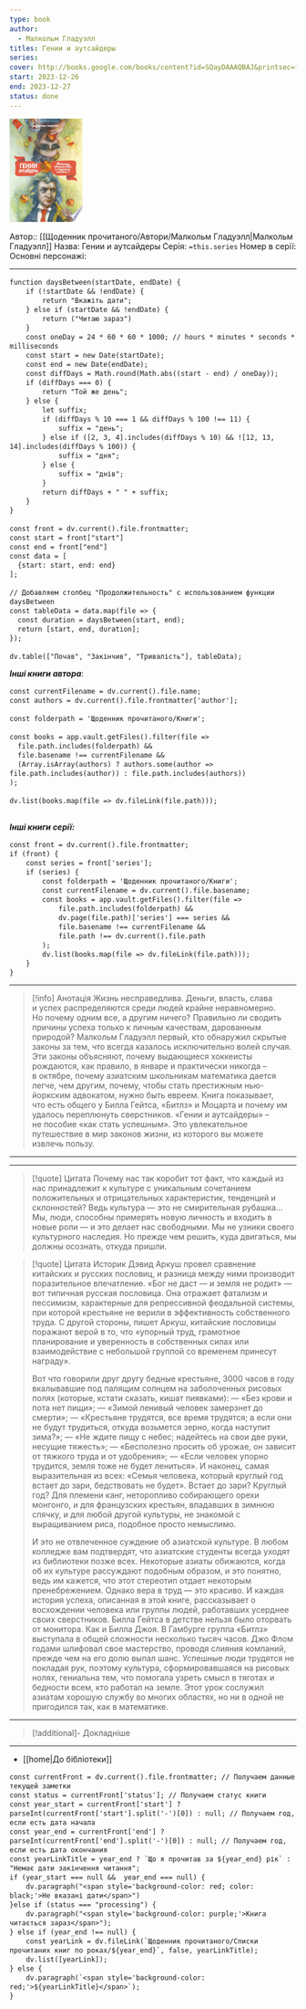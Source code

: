 ```yaml
---
type: book
author:
  - Малкольм Гладуэлл
titles: Гении и аутсайдеры
series: 
cover: http://books.google.com/books/content?id=SQayDAAAQBAJ&printsec=frontcover&img=1&zoom=1&edge=curl&source=gbs_api
start: 2023-12-26
end: 2023-12-27
status: done
---
```

![cover|150](media/cover!150-336.jpg)

Автор:: [[Щоденник прочитаного/Автори/Малкольм Гладуэлл|Малкольм Гладуэлл]]
Назва: Гении и аутсайдеры
Серія:  `=this.series`
Номер в серії:
Основні персонажі:

---
```dataviewjs
function daysBetween(startDate, endDate) {
	if (!startDate && !endDate) { 
		return "Вкажіть дати"; 
	} else if (startDate && !endDate) {
		return ("Читаю зараз")
	}
	const oneDay = 24 * 60 * 60 * 1000; // hours * minutes * seconds * milliseconds
	const start = new Date(startDate);
	const end = new Date(endDate);
	const diffDays = Math.round(Math.abs((start - end) / oneDay));
	if (diffDays === 0) {
		return "Той же день";   
	} else {
		let suffix;     
	    if (diffDays % 10 === 1 && diffDays % 100 !== 11) {
		    suffix = "день";     
	    } else if ([2, 3, 4].includes(diffDays % 10) && ![12, 13, 14].includes(diffDays % 100)) {
			suffix = "дня";     
		} else {       
			suffix = "днів";     
		}          
		return diffDays + " " + suffix;   
	} 
}  

const front = dv.current().file.frontmatter;
const start = front["start"]
const end = front["end"]
const data = [
  {start: start, end: end}
];

// Добавляем столбец "Продолжительность" с использованием функции daysBetween
const tableData = data.map(file => {
  const duration = daysBetween(start, end);
  return [start, end, duration];
});

dv.table(["Почав", "Закінчив", "Тривалість"], tableData);
```

***Інші книги автора***:
```dataviewjs
const currentFilename = dv.current().file.name;
const authors = dv.current().file.frontmatter['author'];

const folderpath = 'Щоденник прочитаного/Книги';

const books = app.vault.getFiles().filter(file =>
  file.path.includes(folderpath) &&
  file.basename !== currentFilename &&
  (Array.isArray(authors) ? authors.some(author => file.path.includes(author)) : file.path.includes(authors))
);

dv.list(books.map(file => dv.fileLink(file.path)));


```
***Інші книги серії:***
```dataviewjs
const front = dv.current().file.frontmatter;
if (front) {
	const series = front['series'];
	if (series) {
		const folderpath = 'Щоденник прочитаного/Книги';
		const currentFilename = dv.current().file.basename;
		const books = app.vault.getFiles().filter(file =>  
			file.path.includes(folderpath) && 
			dv.page(file.path)['series'] === series && 
			file.basename !== currentFilename &&
			file.path !== dv.current().file.path 
		);
		dv.list(books.map(file => dv.fileLink(file.path)));
	}
}

```

---
>[!info] Анотація
>Жизнь несправедлива. Деньги, власть, слава и успех распределяются среди людей крайне неравномерно. Но почему одним все, а другим ничего? Правильно ли сводить причины успеха только к личным качествам, дарованным природой? Малкольм Гладуэлл первый, кто обнаружил скрытые законы за тем, что всегда казалось исключительно волей случая. Эти законы объясняют, почему выдающиеся хоккеисты рождаются, как правило, в январе и практически никогда – в октябре, почему азиатским школьникам математика дается легче, чем другим, почему, чтобы стать престижным нью-йоркским адвокатом, нужно быть евреем. Книга показывает, что есть общего у Билла Гейтса, «Битлз» и Моцарта и почему им удалось переплюнуть сверстников.
>«Гении и аутсайдеры» – не пособие «как стать успешным». Это увлекательное путешествие в мир законов жизни, из которого вы можете извлечь пользу.
___

****
>[!quote] Цитата
>Почему нас так коробит тот факт, что каждый из нас принадлежит к культуре с уникальным сочетанием положительных и отрицательных характеристик, тенденций и склонностей? Ведь культура — это не смирительная рубашка... Мы, люди, способны примерять новую личность и входить в новые роли — и это делает нас свободными. Мы не узники своего культурного наследия. Но прежде чем решить, куда двигаться, мы должны осознать, откуда пришли.

> [!quote] Цитата
> Историк Дэвид Аркуш провел сравнение китайских и русских пословиц, и разница между ними производит поразительное впечатление. «Бог не даст — и земля не родит» — вот типичная русская пословица. Она отражает фатализм и пессимизм, характерные для репрессивной феодальной системы, при которой крестьяне не верили в эффективность собственного труда. С другой стороны, пишет Аркуш, китайские пословицы поражают верой в то, что «упорный труд, грамотное планирование и уверенность в собственных силах или взаимодействие с небольшой группой со временем принесут награду».
>
> Вот что говорили друг другу бедные крестьяне, 3000 часов в году вкалывавшие под палящим солнцем на заболоченных рисовых полях (которые, кстати сказать, кишат пиявками):
— «Без крови и пота нет пищи»;
— «Зимой ленивый человек замерзнет до смерти»;
— «Крестьяне трудятся, все время трудятся; а если они не будут трудиться, откуда возьмется зерно, когда наступит зима?»;
— «Не ждите пищу с небес; надейтесь на свои две руки, несущие тяжесть»;
— «Бесполезно просить об урожае, он зависит от тяжкого труда и от удобрения»;
— «Если человек упорно трудится, земля тоже не будет лениться».
> И наконец, самая выразительная из всех: «Семья человека, который круглый год встает до зари, бедствовать не будет».
> Встает до зари? Круглый год? Для племени канг, неторопливо собирающего орехи монгонго, и для французских крестьян, впадавших в зимнюю спячку, и для любой другой культуры, не знакомой с выращиванием риса, подобное просто немыслимо.
>
> И это не отвлеченное суждение об азиатской культуре. В любом колледже вам подтвердят, что азиатские студенты всегда уходят из библиотеки позже всех. Некоторые азиаты обижаются, когда об их культуре рассуждают подобным образом, и это понятно, ведь им кажется, что этот стереотип отдает некоторым пренебрежением. Однако вера в труд — это красиво. И каждая история успеха, описанная в этой книге, рассказывает о восхождении человека или группы людей, работавших усерднее своих сверстников. Билла Гейтса в детстве нельзя было оторвать от монитора. Как и Билла Джоя. В Гамбурге группа «Битлз» выступала в общей сложности несколько тысяч часов. Джо Флом годами шлифовал свое мастерство, проводя слияния компаний, прежде чем на его долю выпал шанс. Успешные люди трудятся не покладая рук, поэтому культура, сформировавшаяся на рисовых нолях, гениальна тем, что помогала узреть смысл в тяготах и бедности всем, кто работал на земле. Этот урок сослужил азиатам хорошую службу во многих областях, но ни в одной не пригодился так, как в математике.

****
>[!additional]- Докладніше

****

- [[home|До бібліотеки]]
```dataviewjs
const currentFront = dv.current().file.frontmatter; // Получаем данные текущей заметки 
const status = currentFront['status']; // Получаем статус книги 
const year_start = currentFront['start'] ? parseInt(currentFront['start'].split('-')[0]) : null; // Получаем год, если есть дата начала 
const year_end = currentFront['end'] ? parseInt(currentFront['end'].split('-')[0]) : null; // Получаем год, если есть дата окончания 
const yearLinkTitle = year_end ? `Що я прочитав за ${year_end} рік` : "Немає дати закінчення читання"; 
if (year_start === null &&  year_end === null) {
	dv.paragraph("<span style='background-color: red; color: black;'>Не вказані дати</span>")
}else if (status === "processing") { 
	dv.paragraph("<span style='background-color: purple;'>Книга читається зараз</span>");
} else if (year_end !== null) { 
	const yearLink = dv.fileLink(`Щоденник прочитаного/Списки прочитаних книг по роках/${year_end}`, false, yearLinkTitle); 
	dv.list([yearLink]); 
} else { 
	dv.paragraph(`<span style='background-color: red;'>${yearLinkTitle}</span>`);
}
```